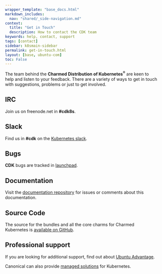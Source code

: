 ```yaml
---
wrapper_template: "base_docs.html"
markdown_includes:
  nav: "shared/_side-navigation.md"
context:
  title: "Get in Touch"
  description: How to contact the CDK team
keywords: help, contact, support
tags: [contact]
sidebar: k8smain-sidebar
permalink: get-in-touch.html
layout: [base, ubuntu-com]
toc: False
---
```


The team behind the **Charmed Distribution of Kubernetes<sup>&reg;</sup>** are
keen to help and listen to your feedback. There are a variety of ways to get in touch
with suggestions, problems or just to get involved.

## IRC

Join us on freenode.net in **#cdk8s**.

## Slack

Find us in **#cdk** on the [Kubernetes slack][slack].

## Bugs

**CDK** bugs  are tracked in [launchpad][lp].

## Documentation

Visit the [documentation repository][docs] for issues or comments about this documentation.

## Source Code

The source for the bundles and all the core charms for Charmed Kubernetes is
[available on GitHub][source].


## Professional support

If you are looking for additional support, find out about [Ubuntu Advantage][support].

Canonical can also provide [managed solutions][managed] for Kubernetes.

<!-- LINKS -->

[docs]:  https://github.com/juju-solutions/kubernetes-docs
[lp]: https://bugs.launchpad.net/charmed-kubernetes
[support]: /support
[managed]: /kubernetes/managed
[slack]: http://slack.kubernetes.io/
[source]: https://github.com/charmed-kubernetes
